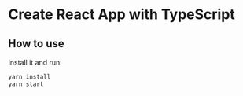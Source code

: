 # Create React App with TypeScript

## How to use

Install it and run:

```sh
yarn install
yarn start
```
